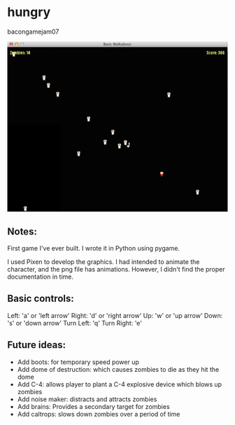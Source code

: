 hungry
======

bacongamejam07

![alt tag](https://github.com/brianbruggeman/hungry/blob/develop/screen_shot.png)


Notes:
------
First game I've ever built.  I wrote it in Python using pygame.

I used Pixen to develop the graphics.  I had intended to animate the
character, and the png file has animations.  However, I didn't find the
proper documentation in time.

Basic controls:
---------------
Left:  'a' or 'left arrow'
Right:  'd' or 'right arrow'
Up:  'w' or 'up arrow'
Down: 's' or 'down arrow'
Turn Left:  'q'
Turn Right:  'e'

Future ideas:
-------------
*  Add boots: for temporary speed power up
*  Add dome of destruction: which causes zombies to die as they hit the dome
*  Add C-4:  allows player to plant a C-4 explosive device which blows up zombies
*  Add noise maker:  distracts and attracts zombies
*  Add brains:  Provides a secondary target for zombies
*  Add caltrops:  slows down zombies over a period of time